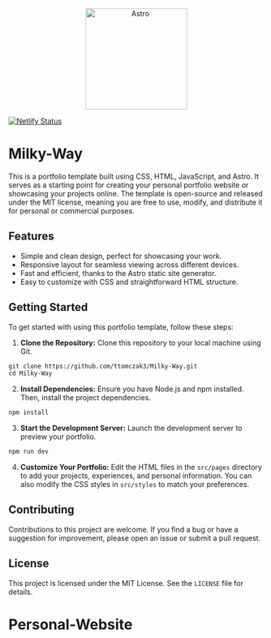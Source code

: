 <p align="center">
  <img align="center" alt="Astro" width="200px" src="https://www.svgrepo.com/show/373446/astro.svg"/>
</p>

[![Netlify Status](https://api.netlify.com/api/v1/badges/0b0bcb79-a1d8-4b32-9566-8f30af19e4cc/deploy-status)](https://app.netlify.com/sites/astro-milky-way/deploys)

# Milky-Way

This is a portfolio template built using CSS, HTML, JavaScript, and Astro. It serves as a starting point for creating your personal portfolio website or showcasing your projects online. The template is open-source and released under the MIT license, meaning you are free to use, modify, and distribute it for personal or commercial purposes.

## Features

- Simple and clean design, perfect for showcasing your work.
- Responsive layout for seamless viewing across different devices.
- Fast and efficient, thanks to the Astro static site generator.
- Easy to customize with CSS and straightforward HTML structure.

## Getting Started

To get started with using this portfolio template, follow these steps:

1. **Clone the Repository:** Clone this repository to your local machine using Git.

```scheme
git clone https://github.com/ttomczak3/Milky-Way.git
cd Milky-Way
```
2. **Install Dependencies:** Ensure you have Node.js and npm installed. Then, install the project dependencies.

```scheme
npm install
```

3. **Start the Development Server:** Launch the development server to preview your portfolio.

```scheme
npm run dev
```

4. **Customize Your Portfolio:** Edit the HTML files in the `src/pages` directory to add your projects, experiences, and personal information. You can also modify the CSS styles in `src/styles` to match your preferences.

## Contributing

Contributions to this project are welcome. If you find a bug or have a suggestion for improvement, please open an issue or submit a pull request.

## License

This project is licensed under the MIT License. See the `LICENSE` file for details.
# Personal-Website
